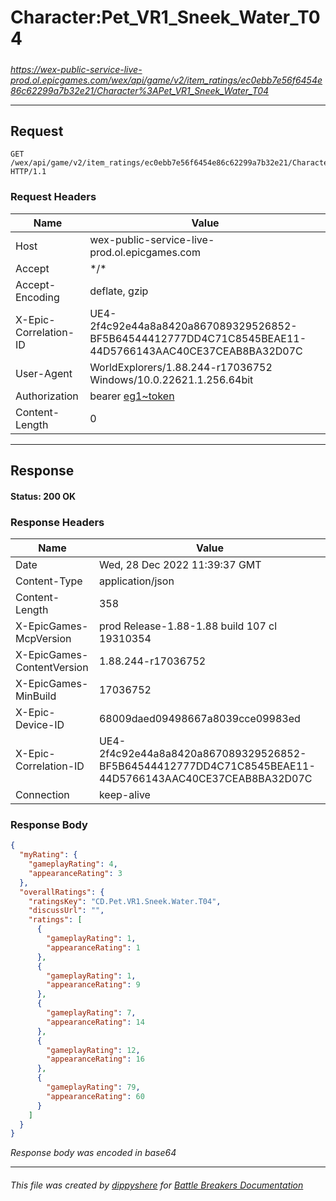 # Character:Pet_VR1_Sneek_Water_T04

#####

*https://wex-public-service-live-prod.ol.epicgames.com/wex/api/game/v2/item_ratings/ec0ebb7e56f6454e86c62299a7b32e21/Character%3APet_VR1_Sneek_Water_T04*

___

## Request

```http request
GET /wex/api/game/v2/item_ratings/ec0ebb7e56f6454e86c62299a7b32e21/Character%3APet_VR1_Sneek_Water_T04 HTTP/1.1
```





### Request Headers

| Name | Value |
|---|---|
| Host | wex-public-service-live-prod.ol.epicgames.com |
| Accept | \*/\* |
| Accept-Encoding | deflate, gzip |
| X-Epic-Correlation-ID | UE4-2f4c92e44a8a8420a867089329526852-BF5B64544412777DD4C71C8545BEAE11-44D5766143AAC40CE37CEAB8BA32D07C |
| User-Agent | WorldExplorers/1.88.244-r17036752 Windows/10.0.22621.1.256.64bit |
| Authorization | bearer [eg1~token](https://github.com/dippyshere/battle-breakers-documentation/blob/master/docs/common/tokens/eg1.md) |
| Content-Length | 0 |



___

## Response

#### Status: 200 OK




### Response Headers

| Name | Value |
|---|---|
| Date | Wed, 28 Dec 2022 11:39:37 GMT |
| Content-Type | application/json |
| Content-Length | 358 |
| X-EpicGames-McpVersion | prod Release-1.88-1.88 build 107 cl 19310354 |
| X-EpicGames-ContentVersion | 1.88.244-r17036752 |
| X-EpicGames-MinBuild | 17036752 |
| X-Epic-Device-ID | 68009daed09498667a8039cce09983ed |
| X-Epic-Correlation-ID | UE4-2f4c92e44a8a8420a867089329526852-BF5B64544412777DD4C71C8545BEAE11-44D5766143AAC40CE37CEAB8BA32D07C |
| Connection | keep-alive |


### Response Body

```json
{
  "myRating": {
    "gameplayRating": 4,
    "appearanceRating": 3
  },
  "overallRatings": {
    "ratingsKey": "CD.Pet.VR1.Sneek.Water.T04",
    "discussUrl": "",
    "ratings": [
      {
        "gameplayRating": 1,
        "appearanceRating": 1
      },
      {
        "gameplayRating": 1,
        "appearanceRating": 9
      },
      {
        "gameplayRating": 7,
        "appearanceRating": 14
      },
      {
        "gameplayRating": 12,
        "appearanceRating": 16
      },
      {
        "gameplayRating": 79,
        "appearanceRating": 60
      }
    ]
  }
}
```

*Response body was encoded in base64*

___

###### This file was created by [dippyshere](https://github.com/dippyshere) for [Battle Breakers Documentation](https://github.com/dippyshere/battle-breakers-documentation)
